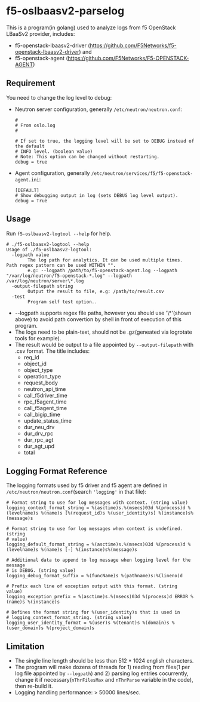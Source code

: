 # f5-oslbaasv2-parselog

This is a program(in golang) used to analyze logs from f5 OpenStack LBaaSv2 provider, includes:
* f5-openstack-lbaasv2-driver (https://github.com/F5Networks/f5-openstack-lbaasv2-driver) and 
* f5-openstack-agent (https://github.com/F5Networks/F5-OPENSTACK-AGENT)

## Requirement

You need to change the log level to debug:

* Neutron server configuration, generally `/etc/neutron/neutron.conf`:

  ```
  #
  # From oslo.log
  #

  # If set to true, the logging level will be set to DEBUG instead of the default
  # INFO level. (boolean value)
  # Note: This option can be changed without restarting.
  debug = true
  ```

* Agent configuration, generally `/etc/neutron/services/f5/f5-openstack-agent.ini`: 

  ```
  [DEFAULT]
  # Show debugging output in log (sets DEBUG log level output).
  debug = True
  ```


## Usage

Run `f5-oslbaasv2-logtool --help` for help. 
```
# ./f5-oslbaasv2-logtool --help
Usage of ./f5-oslbaasv2-logtool:
  -logpath value
    	The log path for analytics. It can be used multiple times. Path regex pattern can be used WITHIN "".
    	e.g: --logpath /path/to/f5-openstack-agent.log --logpath "/var/log/neutron/f5-openstack-*.log" --logpath /var/log/neutron/server\*.log
  -output-filepath string
    	Output the result to file, e.g: /path/to/result.csv
  -test
    	Program self test option..
```

* --logpath supports regex file paths, however you should use '\\*'(shown above) to avoid path convertion by shell in front of execution of this program.
* The logs need to be plain-text, should not be .gz(geneated via logrotate tools for example).
* The result would be output to a file appointed by `--output-filepath` with .csv format. The title includes:
  * req_id
  * object_id
  * object_type
  * operation_type
  * request_body
  * neutron_api_time
  * call_f5driver_time
  * rpc_f5agent_time
  * call_f5agent_time
  * call_bigip_time
  * update_status_time
  * dur_neu_drv
  * dur_drv_rpc
  * dur_rpc_agt
  * dur_agt_upd
  * total

## Logging Format Reference

The logging formats used by f5 driver and f5 agent are defined in `/etc/neutron/neutron.conf`(search `'logging'` in that file):

```
# Format string to use for log messages with context. (string value)
logging_context_format_string = %(asctime)s.%(msecs)03d %(process)d %(levelname)s %(name)s [%(request_id)s %(user_identity)s] %(instance)s%(message)s

# Format string to use for log messages when context is undefined. (string
# value)
logging_default_format_string = %(asctime)s.%(msecs)03d %(process)d %(levelname)s %(name)s [-] %(instance)s%(message)s

# Additional data to append to log message when logging level for the message
# is DEBUG. (string value)
logging_debug_format_suffix = %(funcName)s %(pathname)s:%(lineno)d

# Prefix each line of exception output with this format. (string value)
logging_exception_prefix = %(asctime)s.%(msecs)03d %(process)d ERROR %(name)s %(instance)s

# Defines the format string for %(user_identity)s that is used in
# logging_context_format_string. (string value)
logging_user_identity_format = %(user)s %(tenant)s %(domain)s %(user_domain)s %(project_domain)s
```

## Limitation

* The single line length should be less than 512 * 1024 english characters.
* The program will make dozens of threads for 1) reading from files(1 per log file appointed by `--logpath`) and 2) parsing log entries cocurrently, change it if necessary(`nThrFilesMax` and `nThrParse` variable in the code), then re-build it.
* Logging handling performance: > 50000 lines/sec.